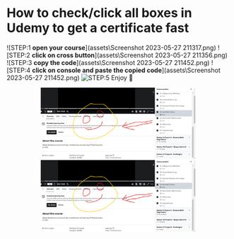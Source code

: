 # How to check/click all boxes in Udemy to get a certificate fast

![STEP:1 __open your course__](assets\Screenshot 2023-05-27 211317.png)
![STEP:2 __click on cross button__](assets\Screenshot 2023-05-27 211356.png)
![STEP:3 __copy the code__](assets\Screenshot 2023-05-27 211452.png)
![STEP:4 __click on console and paste the copied code__](assets\Screenshot 2023-05-27 211452.png)
![STEP:5 __Enjoy 🙂__](https://w0.peakpx.com/wallpaper/280/446/HD-wallpaper-tom-and-jarry-and-jarry-tom.jpg)
<p align="center">
  <img src="assets/Screenshot 2023-05-27 211622.png" width="350" title="hover text">
  <img src="assets/Screenshot 2023-05-27 211622.png" width="350" alt="accessibility text">
</p>
